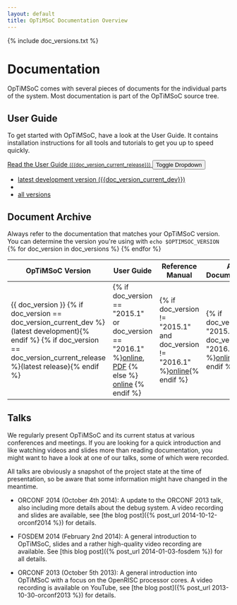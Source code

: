 ```yaml
---
layout: default
title: OpTiMSoC Documentation Overview
---
```

{% include doc_versions.txt %}

# Documentation

OpTiMSoC comes with several pieces of documents for the individual parts of the system.
Most documentation is part of the OpTiMSoC source tree.

## User Guide

To get started with OpTiMSoC, have a look at the User Guide. It contains
installation instructions for all tools and tutorials to get you up to speed
quickly.

<div class="btn-group">
  <a class="btn btn-primary"
     href="/docs/{{doc_version_current_release}}/user-guide/chap_introduction.html"
     role="button">
    <span class="glyphicon glyphicon-book" aria-hidden="true"></span> Read the User Guide <small>({{doc_version_current_release}})</small>
  </a>

  <button type="button" class="btn btn-primary dropdown-toggle" data-toggle="dropdown" aria-haspopup="true" aria-expanded="false">
    <span class="caret"></span>
    <span class="sr-only">Toggle Dropdown</span>
  </button>
  <ul class="dropdown-menu">
    <li>
      <a href="/docs/{{doc_version_current_dev}}/user-guide/index.html">latest development version ({{doc_version_current_dev}})</a>
    </li>
    <li role="separator" class="divider"></li>
    <li><a href="#document-archive">all versions</a></li>
  </ul>
</div>

## Document Archive
<div class="alert alert-warning">
Always refer to the documentation that matches your OpTiMSoC version.
You can determine the version you're using with <code>echo $OPTIMSOC_VERSION</code>
</div>

<table class="table table-striped">
  <thead>
    <tr>
      <th>OpTiMSoC Version</th>
      <th>User Guide</th>
      <th>Reference Manual</th>
      <th>API Documentation</th>
    </tr>
  </thead>
  {% for doc_version in doc_versions %}
    <tr>
      <td>
        {{ doc_version }}
        {% if doc_version == doc_version_current_dev %}(latest development){% endif %}
        {% if doc_version == doc_version_current_release %}(latest release){% endif %}
      </td>
      <td>
        {% if doc_version == "2015.1" or doc_version == "2016.1" %}<a href="/docs/{{ doc_version }}/user-guide/chap_introduction.html">online</a>,
        <a href="/docs/{{ doc_version }}/user-guide.pdf">PDF</a>
		{% else %}
        <a href="/docs/{{ doc_version }}/user_guide/index.html">online</a>
        {% endif %}
      </td>
      <td>{% if doc_version != "2015.1" and doc_version != "2016.1" %}<a href="/docs/{{ doc_version }}/refman/index.html">online</a>{% endif %}</td>
      <td>{% if doc_version != "2015.1" and doc_version != "2016.1" %}<a href="/docs/{{ doc_version }}/api/index.html">online</a>{% endif %}</td>
    </tr>
  {% endfor %}
</table>

## Talks

We regularly present OpTiMSoC and its current status at various conferences
and meetings. If you are looking for a quick introduction and like watching
videos and slides more than reading documentation, you might want to have a
look at one of our talks, some of which were recorded.

All talks are obviously a snapshot of the project state at the time of
presentation, so be aware that some information might have changed in the
meantime.

 * ORCONF 2014 (October 4th 2014): A update to the ORCONF 2013 talk, also
   including more details about the debug system. A video recording and slides
   are available, see [the blog post]({% post_url 2014-10-12-orconf2014 %}) for
   details.

 * FOSDEM 2014 (February 2nd 2014): A general introduction to OpTiMSoC, slides
   and a rather high-quality video recording are available. See
   [this blog post]({% post_url 2014-01-03-fosdem %}) for all details.

 * ORCONF 2013 (October 5th 2013): A general introduction into OpTiMSoC with a
   focus on the OpenRISC processor cores. A video recording is available on
   YouTube, see [the blog post]({% post_url 2013-10-30-orconf2013 %}) for
   details.
